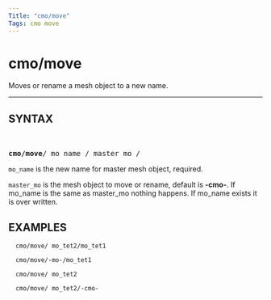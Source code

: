 ```yaml
---
Title: "cmo/move"
Tags: cmo move
---
```


# cmo/move

Moves or rename a mesh object to a new name.

---------

## SYNTAX
  
<pre>
<b>cmo/move</b>/ mo_name / master_mo /
</pre>

`mo_name` is the new name for master mesh object, required.

`master_mo` is the mesh object to move or rename, default is **-cmo-**. If
  mo_name is the same as master_mo nothing happens. If mo_name
  exists it is over written.


## EXAMPLES

```
  cmo/move/ mo_tet2/mo_tet1

  cmo/move/-mo-/mo_tet1

  cmo/move/ mo_tet2

  cmo/move/ mo_tet2/-cmo-
```
